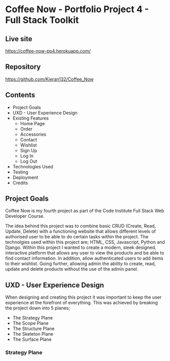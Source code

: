 # Coffee Now - Portfolio Project 4 - Full Stack Toolkit

## Live site

https://coffee-now-pp4.herokuapp.com/

## Repository

https://github.com/Kieran132/Coffee_Now

## Contents
- Project Goals
- UXD - User Experience Design
- Existing Features
    - Home Page
    - Order
    - Accessories
    - Contact
    - Wishlist
    - Sign Up
    - Log In
    - Log Out
- Technologies Used
- Testing
- Deployment
- Credits

## Project Goals

Coffee Now is my fourth project as part of the Code Institute Full Stack Web Developer Course.

The idea behind this project was to combine basic CRUD (Create, Read, Update, Delete) with a functioning website that allows different levels of authorised user to be able to do certain tasks within the project. The technolgies used within this project are; HTML, CSS, Javascript, Python and Django. Within this project I wanted to create a modern, sleek designed, interactive platform that allows any user to view the products and be able to find contact information. In addition, allow authenticated users to add items to their wishlist. Going further, allowing admin the ability to create, read, update and delete products without the use of the admin panel.


## UXD - User Experience Design

When designing and creating this project it was important to keep the user experience at the forefront of everything. This was achieved by breaking the project down into 5 planes;

- The Strategy Plane
- The Scope Plane 
- The Structure Plane
- The Skeleton Plane
- The Surface Plane

### Strategy Plane

 